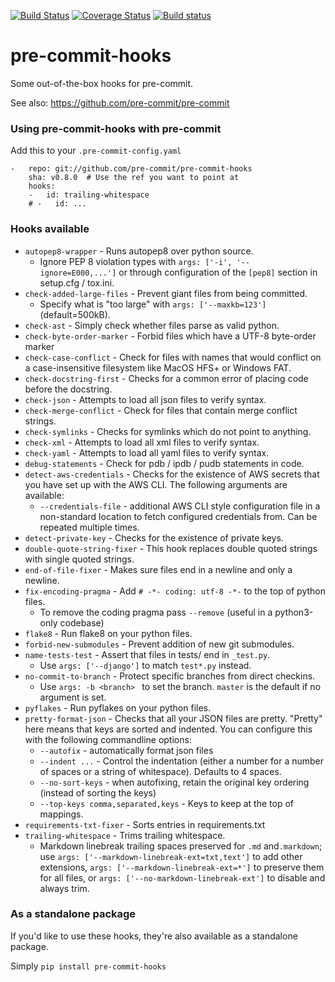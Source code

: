 [![Build Status](https://travis-ci.org/pre-commit/pre-commit-hooks.svg?branch=master)](https://travis-ci.org/pre-commit/pre-commit-hooks)
[![Coverage Status](https://coveralls.io/repos/github/pre-commit/pre-commit-hooks/badge.svg?branch=master)](https://coveralls.io/github/pre-commit/pre-commit-hooks?branch=master)
[![Build status](https://ci.appveyor.com/api/projects/status/dfcpng35u4g0r0t1/branch/master?svg=true)](https://ci.appveyor.com/project/asottile/pre-commit-hooks/branch/master)

pre-commit-hooks
==========

Some out-of-the-box hooks for pre-commit.

See also: https://github.com/pre-commit/pre-commit


### Using pre-commit-hooks with pre-commit

Add this to your `.pre-commit-config.yaml`

    -   repo: git://github.com/pre-commit/pre-commit-hooks
        sha: v0.8.0  # Use the ref you want to point at
        hooks:
        -   id: trailing-whitespace
        # -   id: ...


### Hooks available

- `autopep8-wrapper` - Runs autopep8 over python source.
    - Ignore PEP 8 violation types with `args: ['-i', '--ignore=E000,...']` or
      through configuration of the `[pep8]` section in setup.cfg / tox.ini.
- `check-added-large-files` - Prevent giant files from being committed.
    - Specify what is "too large" with `args: ['--maxkb=123']` (default=500kB).
- `check-ast` - Simply check whether files parse as valid python.
- `check-byte-order-marker` - Forbid files which have a UTF-8 byte-order marker
- `check-case-conflict` - Check for files with names that would conflict on a
  case-insensitive filesystem like MacOS HFS+ or Windows FAT.
- `check-docstring-first` - Checks for a common error of placing code before
  the docstring.
- `check-json` - Attempts to load all json files to verify syntax.
- `check-merge-conflict` - Check for files that contain merge conflict strings.
- `check-symlinks` - Checks for symlinks which do not point to anything.
- `check-xml` - Attempts to load all xml files to verify syntax.
- `check-yaml` - Attempts to load all yaml files to verify syntax.
- `debug-statements` - Check for pdb / ipdb / pudb statements in code.
- `detect-aws-credentials` - Checks for the existence of AWS secrets that you
  have set up with the AWS CLI.
  The following arguments are available:
  - `--credentials-file` - additional AWS CLI style configuration file in a
    non-standard location to fetch configured credentials from. Can be repeated
    multiple times.
- `detect-private-key` - Checks for the existence of private keys.
- `double-quote-string-fixer` - This hook replaces double quoted strings
  with single quoted strings.
- `end-of-file-fixer` - Makes sure files end in a newline and only a newline.
- `fix-encoding-pragma` - Add `# -*- coding: utf-8 -*-` to the top of python files.
    - To remove the coding pragma pass `--remove` (useful in a python3-only codebase)
- `flake8` - Run flake8 on your python files.
- `forbid-new-submodules` - Prevent addition of new git submodules.
- `name-tests-test` - Assert that files in tests/ end in `_test.py`.
    - Use `args: ['--django']` to match `test*.py` instead.
- `no-commit-to-branch` - Protect specific branches from direct checkins.
    - Use `args: -b <branch> ` to set the branch. `master` is the default if no argument is set.
- `pyflakes` - Run pyflakes on your python files.
- `pretty-format-json` - Checks that all your JSON files are pretty.  "Pretty"
  here means that keys are sorted and indented.  You can configure this with
  the following commandline options:
    - `--autofix` - automatically format json files
    - `--indent ...` - Control the indentation (either a number for a number of spaces or a string of whitespace).  Defaults to 4 spaces.
    - `--no-sort-keys` - when autofixing, retain the original key ordering (instead of sorting the keys)
    - `--top-keys comma,separated,keys` - Keys to keep at the top of mappings.
- `requirements-txt-fixer` - Sorts entries in requirements.txt
- `trailing-whitespace` - Trims trailing whitespace.
    - Markdown linebreak trailing spaces preserved for `.md` and`.markdown`;
      use `args: ['--markdown-linebreak-ext=txt,text']` to add other extensions,
      `args: ['--markdown-linebreak-ext=*']` to preserve them for all files,
      or `args: ['--no-markdown-linebreak-ext']` to disable and always trim.

### As a standalone package

If you'd like to use these hooks, they're also available as a standalone
package.

Simply `pip install pre-commit-hooks`
